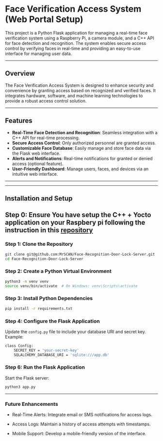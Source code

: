 # Face Verification Access System (Web Portal Setup)

This project is a Python Flask application for managing a real-time face verification system using a Raspberry Pi, a camera module, and a C++ API for face detection and recognition. The system enables secure access control by verifying faces in real-time and providing an easy-to-use interface for managing user data.

---

## Overview

The Face Verification Access System is designed to enhance security and convenience by granting access based on recognized and verified faces. It integrates hardware, software, and machine learning technologies to provide a robust access control solution.

---

## Features

- **Real-Time Face Detection and Recognition**: Seamless integration with a C++ API for real-time processing.
- **Secure Access Control**: Only authorized personnel are granted access.
- **Customizable Face Database**: Easily manage and store face data via the Flask web interface.
- **Alerts and Notifications**: Real-time notifications for granted or denied access (optional feature).
- **User-Friendly Dashboard**: Manage users, faces, and devices via an intuitive web interface.

---

---

## Installation and Setup

## Step 0: Ensure You have setup the C++ + Yocto application on your Raspbery pi following the instruction in this [repository](https://github.com/cu-ecen-aeld/final-project-MrSCAN/wiki)

### Step 1: Clone the Repository
```bash
git clone git@github.com:MrSCAN/Face-Recognition-Door-Lock-Server.git
cd Face-Recognition-Door-Lock-Server
```

### Step 2: Create a Python Virtual Environment


```bash
python3 -m venv venv
source venv/bin/activate  # On Windows: venv\Scripts\activate
```
### Step 3: Install Python Dependencies
```bash
pip install -r requirements.txt
```

### Step 4: Configure the Flask Application
Update the `config.py` file to include your database URI and secret key. Example:

```bash
class Config:
    SECRET_KEY = 'your-secret-key'
    SQLALCHEMY_DATABASE_URI = 'sqlite:///app.db'
```

### Step 6: Run the Flask Application
Start the Flask server:

```bash
python3 app.py
```
---

### Future Enhancements
- Real-Time Alerts: Integrate email or SMS notifications for access logs.
+ Access Logs: Maintain a history of access attempts with timestamps.
* Mobile Support: Develop a mobile-friendly version of the interface.
